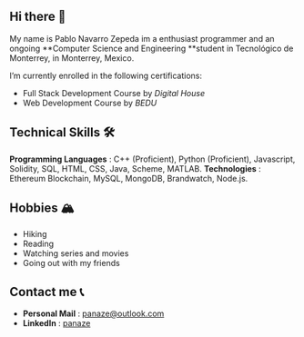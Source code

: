 ## Hi there 👋

My name is Pablo Navarro Zepeda im a enthusiast programmer and an ongoing **Computer Science and Engineering **student in Tecnológico de Monterrey, in Monterrey, Mexico.

I’m currently enrolled in the following certifications:
- Full Stack Development Course by _Digital House_
- Web Development Course by _BEDU_

## Technical Skills 🛠
**Programming Languages** : C++ (Proficient), Python (Proficient), Javascript, Solidity, SQL, HTML, CSS, Java, Scheme, MATLAB.
**Technologies** : Ethereum Blockchain, MySQL, MongoDB, Brandwatch, Node.js.

## Hobbies 🏔
- Hiking
- Reading
- Watching series and movies
- Going out with my friends
  
## Contact me 📞
- **Personal Mail** : panaze@outlook.com
- **LinkedIn** : [panaze](https://www.linkedin.com/in/panaze/)


